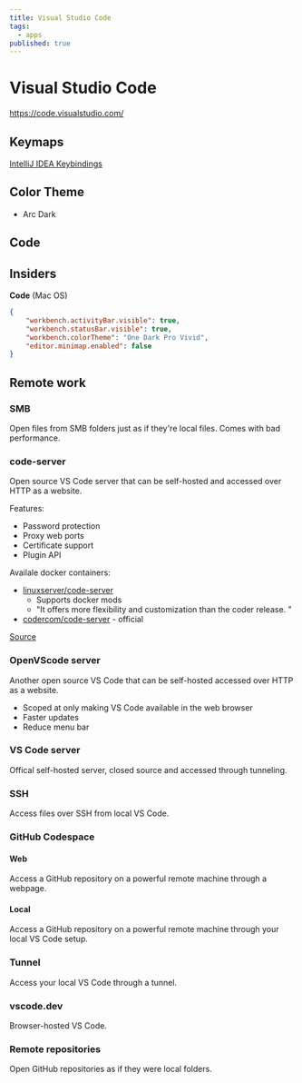 ```yaml
---
title: Visual Studio Code
tags:
  - apps
published: true
---
```


# Visual Studio Code

https://code.visualstudio.com/

## Keymaps

[IntelliJ IDEA Keybindings](https://marketplace.visualstudio.com/items?itemName=k--kato.intellij-idea-keybindings)

## Color Theme

* Arc Dark

## Code


## Insiders

**Code** (Mac OS)
```json
{
    "workbench.activityBar.visible": true,
    "workbench.statusBar.visible": true,
    "workbench.colorTheme": "One Dark Pro Vivid",
    "editor.minimap.enabled": false
}
```



## Remote work

### SMB

Open files from SMB folders just as if they're local files. Comes with bad performance.

### code-server

Open source VS Code server that can be self-hosted and accessed over HTTP as a website. 

Features:
* Password protection
* Proxy web ports
* Certificate support
* Plugin API

Availale docker containers:
 * [linuxserver/code-server](https://hub.docker.com/r/linuxserver/code-server) 
 	* Supports docker mods
 	* "It offers more flexibility and customization than the coder release. "
 * [codercom/code-server](https://registry.hub.docker.com/r/codercom/code-server/) - official
 
[Source](https://coder.com/docs/code-server/latest/FAQ#whats-the-difference-between-code-server-and-openvscode-server)

### OpenVScode server

Another open source VS Code that can be self-hosted accessed over HTTP as a website.

* Scoped at only making VS Code available in the web browser
* Faster updates 
* Reduce menu bar

### VS Code server

Offical self-hosted server, closed source and accessed through tunneling. 

### SSH 

Access files over SSH from local VS Code.

### GitHub Codespace

#### Web

Access a GitHub repository on a powerful remote machine through a webpage.

#### Local

Access a GitHub repository on a powerful remote machine through your local VS Code setup.

### Tunnel 

Access your local VS Code through a tunnel. 


### vscode.dev

Browser-hosted VS Code.


### Remote repositories 

Open GitHub repositories as if they were local folders.
